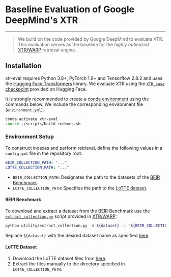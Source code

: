 # Baseline Evaluation of Google DeepMind's XTR

------------

> We build on the code provided by Google DeepMind to evaluate XTR. This evaluation serves as the baseline for the _highly optimized_ [XTR/WARP](https://github.com/jlscheerer/xtr-warp) retrieval engine.

## Installation

xtr-eval requires Python 3.8+, PyTorch 1.9+ and Tensorflow 2.8.2 and uses the [Hugging Face Transformers](https://github.com/huggingface/transformers) library.
We evaluate XTR using the [`XTR_base` checkpoint](https://huggingface.co/google/xtr-base-en) provided on Hugging Face.


It is strongly recommended to create a [conda environment](https://docs.anaconda.com/anaconda/install/linux/#installation) using the commands below. We include the corresponding environment file (`environment.yml`).

```sh
conda activate xtr-eval
source ./scripts/build_indexes.sh
```

### Environment Setup
To construct indexes and perform retrieval, define the following values in a `config.yml` file in the repository root:
```yaml
BEIR_COLLECTION_PATH: "..."
LOTTE_COLLECTION_PATH: "..."
```

- `BEIR_COLLECTION_PATH`: Designates the path to the datasets of the [BEIR Benchmark](https://github.com/beir-cellar/beir).
- `LOTTE_COLLECTION_PATH`: Specifies the path to the [LoTTE dataset](https://github.com/stanford-futuredata/ColBERT/blob/main/LoTTE.md).

#### BEIR Benchmark

To download and extract a dataset from the BEIR Benchmark use the [`extract_collection.py`](https://github.com/jlscheerer/xtr-warp/blob/main/utility/extract_collection.py) script provided in [XTR/WARP](https://github.com/jlscheerer/xtr-warp):

```sh
python utility/extract_collection.py -d ${dataset} -i "${BEIR_COLLECTION_PATH}" -s test
```

Replace `${dataset}` with the desired dataset name as specified [here](https://github.com/beir-cellar/beir?tab=readme-ov-file#beers-available-datasets).

#### LoTTE Dataset

1. Download the LoTTE dataset files from [here](https://downloads.cs.stanford.edu/nlp/data/colbert/colbertv2/lotte.tar.gz).
2. Extract the files manually to the directory specified in `LOTTE_COLLECTION_PATH`.